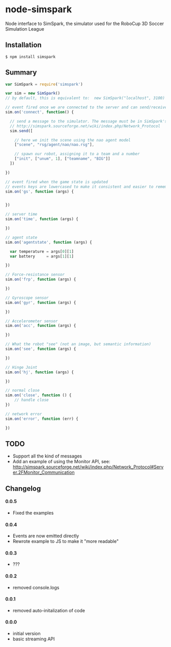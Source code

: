 node-simspark
=============

Node interface to SimSpark, the simulator used for the RoboCup 3D Soccer Simulation League

## Installation

    $ npm install simspark

## Summary

```JavaScript
var SimSpark = require('simspark')

var sim = new SimSpark()
// by default, this is equivalent to:  new SimSpark("localhost", 3100)

// event fired once we are connected to the server and can send/receive msg
sim.on('connect', function() {

  // send a message to the simulator. The message must be in SimSpark's s-expression format:
  // http://simspark.sourceforge.net/wiki/index.php/Network_Protocol
  sim.send([

    // here we init the scene using the nao agent model
    ["scene", "rsg/agent/nao/nao.rsg"],

    // spawn our robot, assigning it to a team and a number
    ["init", ["unum", 1], ["teamname", "BIG"]]
  ])

})

// event fired when the game state is updated
// events keys are lowercased to make it consistent and easier to remember
sim.on('gs', function (args) {


})

// server time
sim.on('time', function (args) {

})

// agent state
sim.on('agentstate', function (args) {

  var temperature = args[0][1]
  var battery     = args[1][1]

})

// Force-resistance sensor
sim.on('frp', function (args) {

})

// Gyroscope sensor
sim.on('gyr', function (args) {

})

// Accelerometer sensor
sim.on('acc', function (args) {

})       

// What the robot "see" (not an image, but semantic information)
sim.on('see', function (args) {

})

// Hinge Joint
sim.on('hj', function (args) {

})

// normal close
sim.on('close', function () {
	// handle close
})

// network error
sim.on('error', function (err) {

})
```

## TODO

 * Support all the kind of messages
 * Add an example of using the Monitor API, see: http://simspark.sourceforge.net/wiki/index.php/Network_Protocol#Server.2FMonitor_Communication

## Changelog

#### 0.0.5

 * Fixed the examples
 
#### 0.0.4

 * Events are now emitted directly
 * Rewrote example to JS to make it "more readable"

#### 0.0.3

 * ???

#### 0.0.2

 * removed console.logs

#### 0.0.1

 * removed auto-initalization of code

#### 0.0.0

 * initial version
 * basic streaming API
